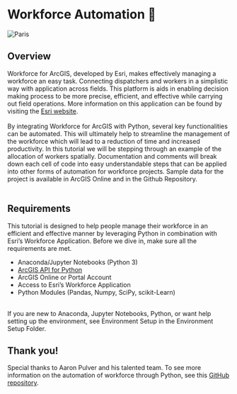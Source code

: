 # Workforce Automation :construction:


<img src="https://d1kzzle2o3w7pf.cloudfront.net/overview-dc0b77c28a2774e095becc5777197076.png" alt="Paris" class="center">


## Overview



Workforce for ArcGIS, developed by Esri, makes effectively managing a workforce an easy task. Connecting dispatchers and workers in a simplistic way with application across fields. This platform is aids in enabling decision making process to be more precise, efficient, and effective while carrying out field operations. More information on this application can be found by visiting the [Esri website](http://www.esri.com/products/workforce).
<br>
<br>
By integrating Workforce for ArcGIS with Python, several key functionalities can be automated. This will ultimately help to streamline the management of the workforce which will lead to a reduction of time and increased productivity. In this tutorial we will be stepping through an example of the allocation of workers spatially. Documentation and comments will break down each cell of code into easy understandable steps that can be applied into other forms of automation for workforce projects. Sample data for the project is available in ArcGIS Online and in the Github Repository. 
<br>
<br>


## Requirements
This tutorial is designed to help people manage their workforce in an efficient and effective manner by leveraging Python in combination with Esri’s Workforce Application. Before we dive in, make sure all the requirements are met. 
<br>
* Anaconda/Jupyter Notebooks (Python 3)
* [ArcGIS API for Python](https://developers.arcgis.com/python/)
* ArcGIS Online or Portal Account
* Access to Esri’s Workforce Application
* Python Modules (Pandas, Numpy, SciPy, scikit-Learn)

<br>
If you are new to Anaconda, Jupyter Notebooks, Python, or want help setting up the environment, see Environment Setup in the Environment Setup Folder.
<br>

## Thank you!
Special thanks to Aaron Pulver and his talented team. To see more information on the automation of workforce through Python, see this [GitHub repository](https://github.com/Esri/workforce-scripts). 
<br>

